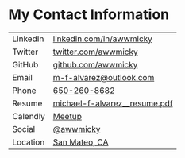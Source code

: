 # My Contact Information

<table>
<tbody>
  <tr>
    <td>LinkedIn</td>
    <td><a 
      target="_blank"
      href="https://linkedin.com/in/awwmicky"
    >linkedin.com/in/awwmicky
    </a></td>
  </tr>
  <tr>
    <td>Twitter</td>
    <td><a 
      target="_blank"
      href="https://twitter.com/awwmicky"
    >twitter.com/awwmicky
    </a></td>
  </tr>
  <tr>
    <td>GitHub</td>
    <td><a 
      target="_blank"
      href="https://github.com/awwmicky"
    >github.com/awwmicky
    </a></td>
  </tr>
  <tr>
    <td>Email</td>
    <td><a 
      target="_self"
      href="mailto:m-f-alvarez@outlook.com"
    >m-f-alvarez@outlook.com
    </a></td>
  </tr>
  <tr>
    <td>Phone</td>
    <td><a 
      target="_self"
      href="https://rebrand.ly/michael-f-alvarez__phone"
    >650-260-8682
    </a></td>
  </tr>
  <tr>
    <td>Resume</td>
    <td><a 
      target="_blank"
      href="https://rebrand.ly/michael-f-alvarez__resume"
    >michael-f-alvarez__resume.pdf
    </a></td>
  </tr>
  <tr>
    <td>Calendly</td>
    <td><a 
      target="_blank" 
      rel="noopener noreferrer"
      href="https://calendly.com/michael-f-alvarez/meetup"
    >Meetup
    </a></td>
  </tr>
  <tr>
    <td>Social</td>
    <td><a 
      target="_blank" 
      rel="noopener noreferrer"
      href="https://rebrand.ly/michael-f-alvarez__social"
    >@awwmicky
    </a></td>
  </tr>
  <tr>
    <td>Location</td>
    <td><a 
      target="_blank" 
      rel="noopener noreferrer"
      href="https://www.google.com/maps/place/San+Mateo,+CA"
    >San Mateo, CA
    </a></td>
  </tr>
</tbody>
</table>